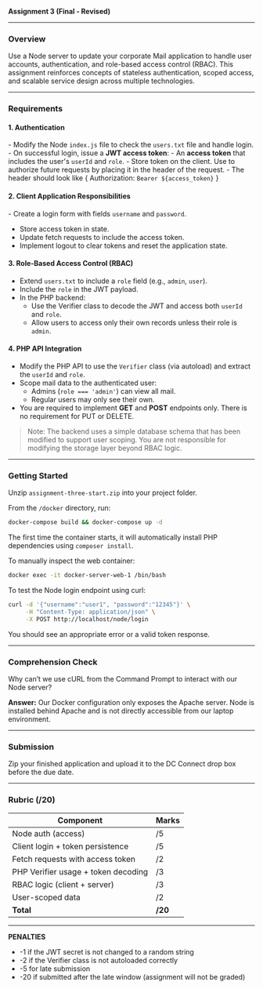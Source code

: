 **Assignment 3 (Final - Revised)**

---

### Overview

Use a Node server to update your corporate Mail application to handle user accounts, authentication, and role-based access control (RBAC). This assignment reinforces concepts of stateless authentication, scoped access, and scalable service design across multiple technologies.

---

### Requirements

#### 1. **Authentication**
️- Modify the Node `index.js` file to check the `users.txt` file and handle login.
️- On successful login, issue a **JWT access token**:
️- An **access token** that includes the user's `userId` and `role`.
️- Store token on the client. Use to authorize future requests by placing it in the header of the request.
️- The header should look like { Authorization: `Bearer ${access_token}` }

#### 2. **Client Application Responsibilities**
️- Create a login form with fields `username` and `password`.
- Store access token in state.
- Update fetch requests to include the access token.
- Implement logout to clear tokens and reset the application state.

#### 3. **Role-Based Access Control (RBAC)**
- Extend `users.txt` to include a `role` field (e.g., `admin`, `user`).
- Include the `role` in the JWT payload.
- In the PHP backend:
  - Use the Verifier class to decode the JWT and access both `userId` and `role`.
  - Allow users to access only their own records unless their role is `admin`.

#### 4. **PHP API Integration**
- Modify the PHP API to use the `Verifier` class (via autoload) and extract the `userId` and `role`.
- Scope mail data to the authenticated user:
  - Admins (`role === 'admin'`) can view all mail.
  - Regular users may only see their own.
- You are required to implement **GET** and **POST** endpoints only. There is no requirement for PUT or DELETE.

> Note: The backend uses a simple database schema that has been modified to support user scoping. You are not responsible for modifying the storage layer beyond RBAC logic.

---

### Getting Started

Unzip `assignment-three-start.zip` into your project folder.

From the `/docker` directory, run:

```bash
docker-compose build && docker-compose up -d
```

The first time the container starts, it will automatically install PHP dependencies using `composer install`.

To manually inspect the web container:

```bash
docker exec -it docker-server-web-1 /bin/bash
```

To test the Node login endpoint using curl:

```bash
curl -d '{"username":"user1", "password":"12345"}' \
     -H "Content-Type: application/json" \
     -X POST http://localhost/node/login
```

You should see an appropriate error or a valid token response.

---

### Comprehension Check

Why can’t we use cURL from the Command Prompt to interact with our Node server?

**Answer:** Our Docker configuration only exposes the Apache server. Node is installed behind Apache and is not directly accessible from our laptop environment.

---

### Submission

Zip your finished application and upload it to the DC Connect drop box before the due date.

---

### Rubric (/20)

| Component                              | Marks |
|----------------------------------------|-------|
| Node auth (access)                     | /5    |
| Client login + token persistence       | /5    |
| Fetch requests with access token       | /2    |
| PHP Verifier usage + token decoding    | /3    |
| RBAC logic (client + server)           | /3    |
| User-scoped data                       | /2    |
| **Total**                              | **/20** |

---

**PENALTIES**

- -1 if the JWT secret is not changed to a random string
- -2 if the Verifier class is not autoloaded correctly
- -5 for late submission
- -20 if submitted after the late window (assignment will not be graded)

